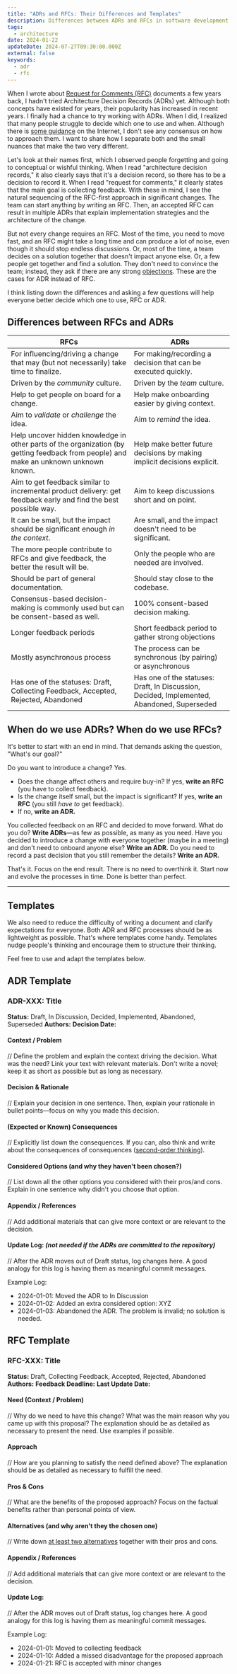 ```yaml
---
title: "ADRs and RFCs: Their Differences and Templates"
description: Differences between ADRs and RFCs in software development. When and how to use each with practical guidance and templates for better decision-making.
tags:
  - architecture
date: 2024-01-22
updateDate: 2024-07-27T09:30:00.000Z
external: false
keywords:
  - adr
  - rfc
---
```


When I wrote about [Request for Comments (RFC)](/how-to-stop-endless-discussions/) documents a few years back, I hadn't tried Architecture Decision Records (ADRs) yet. Although both concepts have existed for years, their popularity has increased in recent years. I finally had a chance to try working with ADRs. When I did, I realized that many people struggle to decide which one to use and when. Although there is [some guidance](https://adr.github.io) on the Internet, I don't see any consensus on how to approach them. I want to share how I separate both and the small nuances that make the two very different.

Let's look at their names first, which I observed people forgetting and going to conceptual or wishful thinking. When I read "architecture decision records," it also clearly says that it's a decision record, so there has to be a decision to record it. When I read "request for comments," it clearly states that the main goal is collecting feedback. With these in mind, I see the natural sequencing of the RFC-first approach in significant changes. The team can start anything by writing an RFC. Then, an accepted RFC can result in multiple ADRs that explain implementation strategies and the architecture of the change.

But not every change requires an RFC. Most of the time, you need to move fast, and an RFC might take a long time and can produce a lot of noise, even though it should stop endless discussions. Or, most of the time, a team decides on a solution together that doesn't impact anyone else. Or, a few people get together and find a solution. They don't need to convince the team; instead, they ask if there are any strong [objections](/how-to-handle-and-overcome-objections-to-your-proposal-at-work/). These are the cases for ADR instead of RFC.

I think listing down the differences and asking a few questions will help everyone better decide which one to use, RFC or ADR.

## Differences between RFCs and ADRs

| RFCs | ADRs |
| ---- | ---- |
| For influencing/driving a change that may (but not necessarily) take time to finalize. | For making/recording a decision that can be executed quickly. |
| Driven by the *community* culture. | Driven by the *team* culture. |
| Help to get people on board for a change. | Help make onboarding easier by giving context. |
| Aim to *validate* or *challenge* the idea. | Aim to *remind* the idea. |
| Help uncover hidden knowledge in other parts of the organization (by getting feedback from people) and make an unknown unknown known. | Help make better future decisions by making implicit decisions explicit. |
| Aim to get feedback similar to incremental product delivery: get feedback early and find the best possible way. | Aim to keep discussions short and on point. |
| It can be small, but the impact should be significant enough *in the context*. | Are small, and the impact doesn't need to be significant. |
| The more people contribute to RFCs and give feedback, the better the result will be. | Only the people who are needed are involved. |
| Should be part of general documentation. | Should stay close to the codebase. |
| Consensus-based decision-making is commonly used but can be consent-based as well. | 100% consent-based decision making. |
| Longer feedback periods | Short feedback period to gather strong objections |
| Mostly asynchronous process | The process can be synchronous (by pairing) or asynchronous |
| Has one of the statuses: Draft, Collecting Feedback, Accepted, Rejected, Abandoned | Has one of the statuses: Draft, In Discussion, Decided, Implemented, Abandoned, Superseded |

## When do we use ADRs? When do we use RFCs?

It's better to start with an end in mind. That demands asking the question, "What's our goal?"

Do you want to introduce a change? Yes.

- Does the change affect others and require buy-in? If yes, **write an RFC** (you have to collect feedback).
- Is the change itself small, but the impact is significant? If yes, **write an RFC** (you still *have to* get feedback).
- If no, **write an ADR.**

You collected feedback on an RFC and decided to move forward. What do you do? **Write ADRs**—as few as possible, as many as you need.
Have you decided to introduce a change with everyone together (maybe in a meeting) and don't need to onboard anyone else? **Write an ADR.**
Do you need to record a past decision that you still remember the details? **Write an ADR.**

That's it. Focus on the end result. There is no need to overthink it. Start now and evolve the processes in time. Done is better than perfect.

---

## Templates

We also need to reduce the difficulty of writing a document and clarify expectations for everyone. Both ADR and RFC processes should be as lightweight as possible. That's where templates come handy. Templates nudge people's thinking and encourage them to structure their thinking.

Feel free to use and adapt the templates below.

## ADR Template

### ADR-XXX: Title

**Status:** Draft, In Discussion, Decided, Implemented, Abandoned, Superseded
**Authors:**
**Decision Date:**

#### Context / Problem

// Define the problem and explain the context driving the decision. What was the need? Link your text with relevant materials. Don't write a novel; keep it as short as possible but as long as necessary.

#### Decision & Rationale

// Explain your decision in one sentence. Then, explain your rationale in bullet points—focus on why you made this decision.

#### (Expected or Known) Consequences

 // Explicitly list down the consequences. If you can, also think and write about the consequences of consequences ([second-order thinking](/chestertons-fence/)).

#### Considered Options (and why they haven't been chosen?)

// List down all the other options you considered with their pros/and cons. Explain in one sentence why didn't you choose that option.

#### Appendix / References

// Add additional materials that can give more context or are relevant to the decision.

#### Update Log: *(not needed if the ADRs are committed to the repository)*

// After the ADR moves out of Draft status, log changes here. A good analogy for this log is having them as meaningful commit messages.

Example Log:

- 2024-01-01: Moved the ADR to In Discussion
- 2024-01-02: Added an extra considered option: XYZ
- 2024-01-03: Abandoned the ADR. The problem is invalid; no solution is needed.

## RFC Template

### RFC-XXX: Title

**Status:** Draft, Collecting Feedback, Accepted, Rejected, Abandoned
**Authors:**
**Feedback Deadline:**
**Last Update Date:**

#### Need (Context / Problem)

// Why do we need to have this change? What was the main reason why you came up with this proposal? The explanation should be as detailed as necessary to present the need. Use examples if possible.

#### Approach

// How are you planning to satisfy the need defined above? The explanation should be as detailed as necessary to fulfill the need.

#### Pros & Cons

// What are the benefits of the proposed approach? Focus on the factual benefits rather than personal points of view.

#### Alternatives (and why aren't they the chosen one)

// Write down [at least two alternatives](https://sive.rs/options) together with their pros and cons.

#### Appendix / References

// Add additional materials that can give more context or are relevant to the decision.

#### Update Log:

// After the ADR moves out of Draft status, log changes here. A good analogy for this log is having them as meaningful commit messages.

Example Log:

- 2024-01-01: Moved to collecting feedback
- 2024-01-10: Added a missed disadvantage for the proposed approach
- 2024-01-21: RFC is accepted with minor changes
